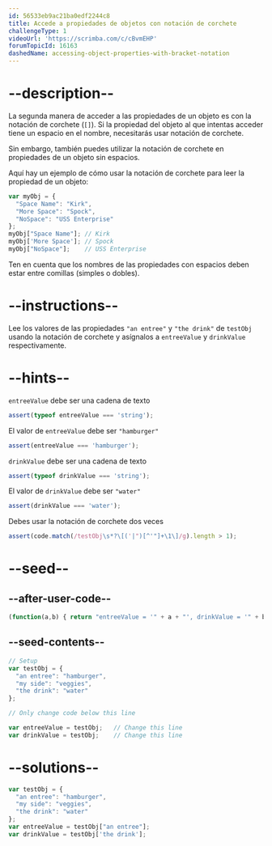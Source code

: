```yaml
---
id: 56533eb9ac21ba0edf2244c8
title: Accede a propiedades de objetos con notación de corchete
challengeType: 1
videoUrl: 'https://scrimba.com/c/cBvmEHP'
forumTopicId: 16163
dashedName: accessing-object-properties-with-bracket-notation
---
```


# --description--

La segunda manera de acceder a las propiedades de un objeto es con la notación de corchete (`[]`). Si la propiedad del objeto al que intentas acceder tiene un espacio en el nombre, necesitarás usar notación de corchete.

Sin embargo, también puedes utilizar la notación de corchete en propiedades de un objeto sin espacios.

Aquí hay un ejemplo de cómo usar la notación de corchete para leer la propiedad de un objeto:

```js
var myObj = {
  "Space Name": "Kirk",
  "More Space": "Spock",
  "NoSpace": "USS Enterprise"
};
myObj["Space Name"]; // Kirk
myObj['More Space']; // Spock
myObj["NoSpace"];    // USS Enterprise
```

Ten en cuenta que los nombres de las propiedades con espacios deben estar entre comillas (simples o dobles).

# --instructions--

Lee los valores de las propiedades `"an entree"` y `"the drink"` de `testObj` usando la notación de corchete y asígnalos a `entreeValue` y `drinkValue` respectivamente.

# --hints--

`entreeValue` debe ser una cadena de texto

```js
assert(typeof entreeValue === 'string');
```

El valor de `entreeValue` debe ser `"hamburger"`

```js
assert(entreeValue === 'hamburger');
```

`drinkValue` debe ser una cadena de texto

```js
assert(typeof drinkValue === 'string');
```

El valor de `drinkValue` debe ser `"water"`

```js
assert(drinkValue === 'water');
```

Debes usar la notación de corchete dos veces

```js
assert(code.match(/testObj\s*?\[('|")[^'"]+\1\]/g).length > 1);
```

# --seed--

## --after-user-code--

```js
(function(a,b) { return "entreeValue = '" + a + "', drinkValue = '" + b + "'"; })(entreeValue,drinkValue);
```

## --seed-contents--

```js
// Setup
var testObj = {
  "an entree": "hamburger",
  "my side": "veggies",
  "the drink": "water"
};

// Only change code below this line

var entreeValue = testObj;   // Change this line
var drinkValue = testObj;    // Change this line
```

# --solutions--

```js
var testObj = {
  "an entree": "hamburger",
  "my side": "veggies",
  "the drink": "water"
};
var entreeValue = testObj["an entree"];
var drinkValue = testObj['the drink'];
```
